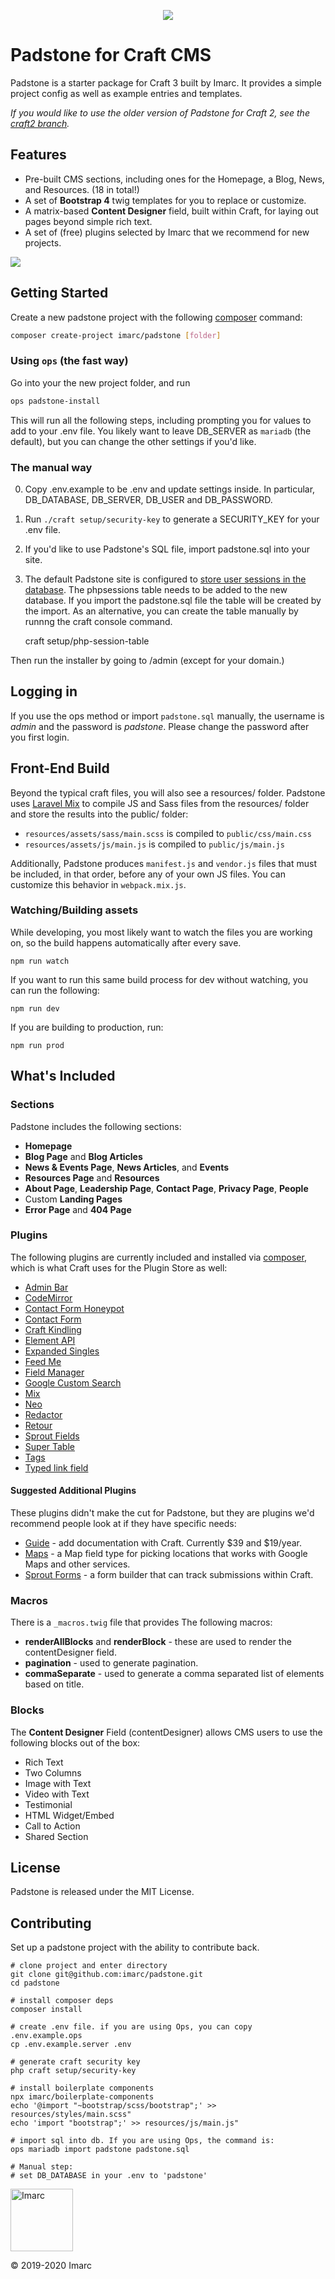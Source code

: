 <p align="center">
    <img src="https://user-images.githubusercontent.com/1452/57405127-a7331580-71ab-11e9-8d16-0ee4a9c55328.jpg">
</p>



# Padstone for Craft CMS

Padstone is a starter package for Craft 3 built by Imarc. It provides a simple project config as well as example entries and templates.

_If you would like to use the older version of Padstone for Craft 2, see the [craft2 branch](https://github.com/imarc/padstone/tree/craft2)._

## Features

* Pre-built CMS sections, including ones for the Homepage, a Blog, News, and Resources. (18 in total!)
* A set of **Bootstrap 4** twig templates for you to replace or customize.
* A matrix-based **Content Designer** field, built within Craft, for laying out pages beyond simple rich text.
* A set of (free) plugins selected by Imarc that we recommend for new projects.

<img src="https://user-images.githubusercontent.com/1452/56689796-f0fb0680-66a9-11e9-8b4b-e66690ed9607.jpg">


## Getting Started

Create a new padstone project with the following [composer](https://getcomposer.org/) command:

```sh
composer create-project imarc/padstone [folder]
```

### Using `ops` (the fast way)

Go into your the new project folder, and run

```sh
ops padstone-install
```

This will run all the following steps, including prompting you for values to add to your .env file. You likely want to leave DB_SERVER as `mariadb` (the default), but you can change the other settings if you'd like.


### The manual way

0. Copy .env.example to be .env and update settings inside. In particular, DB_DATABASE, DB_SERVER, DB_USER and DB_PASSWORD.
0. Run `./craft setup/security-key` to generate a SECURITY_KEY for your .env file.
0. If you'd like to use Padstone's SQL file, import padstone.sql into your site.
0. The default Padstone site is configured to [store user sessions in the database](https://docs.craftcms.com/v3/config/app.html#session-component). The phpsessions table needs to be added to the new database. If you import the padstone.sql file the table will be created by the import. As an alternative, you can create the table manually by runnng the craft console command.

    craft setup/php-session-table

Then run the installer by going to /admin (except for your domain.)

## Logging in

If you use the ops method or import `padstone.sql` manually, the username is *admin* and the password is *padstone*. Please change the password after you first login.


## Front-End Build

Beyond the typical craft files, you will also see a resources/ folder. Padstone
uses [Laravel Mix](https://laravel-mix.com/docs/4.0/basic-example) to compile JS and Sass files from the resources/ folder and store the results into the public/ folder:

* `resources/assets/sass/main.scss` is compiled to `public/css/main.css`
* `resources/assets/js/main.js` is compiled to `public/js/main.js`

Additionally, Padstone produces `manifest.js` and `vendor.js` files that
must be included, in that order, before any of your own JS files. You can
customize this behavior in `webpack.mix.js`.

### Watching/Building assets

While developing, you most likely want to watch the files you are working on,
so the build happens automatically after every save.

    npm run watch

If you want to run this same build process for dev without watching, you can
run the following:

    npm run dev

If you are building to production, run:

    npm run prod

## What's Included

### Sections

Padstone includes the following sections:

* **Homepage**
* **Blog Page** and **Blog Articles**
* **News & Events Page**, **News Articles**, and **Events**
* **Resources Page** and **Resources**
* **About Page**, **Leadership Page**, **Contact Page**, **Privacy Page**, **People**
* Custom **Landing Pages**
* **Error Page** and **404 Page**


### Plugins

The following plugins are currently included and installed via [composer](https://getcomposer.org/), which is what Craft uses for the Plugin Store as well:

* [Admin Bar](https://plugins.craftcms.com/admin-bar)
* [CodeMirror](https://plugins.craftcms.com/code-mirror)
* [Contact Form Honeypot](https://plugins.craftcms.com/contact-form-honeypot)
* [Contact Form](https://plugins.craftcms.com/contact-form)
* [Craft Kindling](https://github.com/imarc/craft-kindling)
* [Element API](https://github.com/craftcms/element-api)
* [Expanded Singles](https://plugins.craftcms.com/expanded-singles)
* [Feed Me](https://github.com/craftcms/feed-me)
* [Field Manager](https://github.com/verbb/field-manager)
* [Google Custom Search](https://github.com/imarc/craft-googlecustomsearch)
* [Mix](https://plugins.craftcms.com/mix)
* [Neo](https://github.com/spicywebau/craft-neo)
* [Redactor](https://plugins.craftcms.com/redactor)
* [Retour](https://plugins.craftcms.com/retour)
* [Sprout Fields](https://sprout.barrelstrengthdesign.com/docs/fields/)
* [Super Table](https://github.com/verbb/super-table)
* [Tags](https://plugins.craftcms.com/tag-manager)
* [Typed link field](https://plugins.craftcms.com/typedlinkfield)


#### Suggested Additional Plugins

These plugins didn't make the cut for Padstone, but they are plugins we'd recommend people look at if they have specific needs:

* [Guide](https://plugins.craftcms.com/guide) - add documentation with Craft. Currently $39 and $19/year.
* [Maps](https://docs.ethercreative.co.uk/maps/) - a Map field type for picking locations that works with Google Maps and other services.
* [Sprout Forms](https://sprout.barrelstrengthdesign.com/docs/forms/) - a form builder that can track submissions within Craft.


### Macros

There is a `_macros.twig` file that provides The following macros:

* **renderAllBlocks** and **renderBlock** - these are used to render the contentDesigner field.
* **pagination** - used to generate pagination.
* **commaSeparate** - used to generate a comma separated list of elements based on title.


### Blocks

The **Content Designer** Field (contentDesigner) allows CMS users to use the following blocks out of the box:

* Rich Text
* Two Columns
* Image with Text
* Video with Text
* Testimonial
* HTML Widget/Embed
* Call to Action
* Shared Section

## License

Padstone is released under the MIT License.

## Contributing

Set up a padstone project with the ability to contribute back.

    # clone project and enter directory
    git clone git@github.com:imarc/padstone.git
    cd padstone

    # install composer deps
    composer install

    # create .env file. if you are using Ops, you can copy .env.example.ops
    cp .env.example.server .env

    # generate craft security key
    php craft setup/security-key

    # install boilerplate components
    npx imarc/boilerplate-components
    echo '@import "~bootstrap/scss/bootstrap";' >> resources/styles/main.scss"
    echo 'import "bootstrap";' >> resources/js/main.js"

    # import sql into db. If you are using Ops, the command is:
    ops mariadb import padstone padstone.sql

    # Manual step:
    # set DB_DATABASE in your .env to 'padstone'


<img src="https://user-images.githubusercontent.com/1452/56690112-b04fbd00-66aa-11e9-9e87-049b403cfa26.png" alt="Imarc" width="100">

© 2019-2020 Imarc
